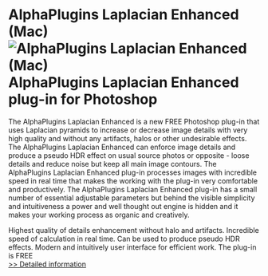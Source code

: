 # AlphaPlugins Laplacian Enhanced (Mac)<br />![AlphaPlugins Laplacian Enhanced (Mac)](https://mycommerce.akamaized.net/api/pimages/P300974546/BIG/300974546.JPG)<br />AlphaPlugins Laplacian Enhanced plug-in for Photoshop

The AlphaPlugins Laplacian Enhanced is a new FREE Photoshop plug-in that uses Laplacian pyramids to increase or decrease image details with very high quality and without any artifacts, halos or other undesirable effects.
The AlphaPlugins Laplacian Enhanced can enforce image details and produce a pseudo HDR effect on usual source photos or opposite - loose details and reduce noise but keep all main image contours.
The AlphaPlugins Laplacian Enhanced plug-in processes images with incredible speed in real time that makes the working with the plug-in very comfortable and productively.
The AlphaPlugins Laplacian Enhanced plug-in has a small number of essential adjustable parameters but behind the visible simplicity and intuitiveness a power and well thought out engine is hidden and it makes your working process as organic and creatively.


Highest quality of details enhancement without halo and artifacts.
Incredible speed of calculation in real time.
Can be used to produce pseudo HDR effects.
Modern and intuitively user interface for efficient work.
The plug-in is FREE<br />[>> Detailed information](https://secure.shareit.com/shareit/product.html?productid=300974546&affiliateid=200057808)